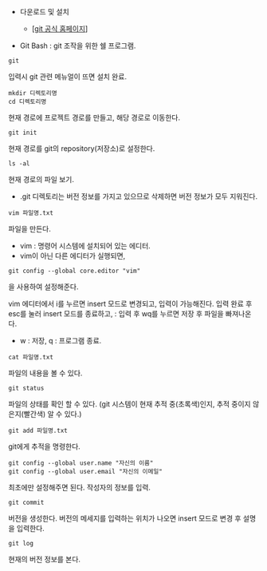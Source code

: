 - 다운로드 및 설치
  - [[git 공식 홈페이지](https://git-scm.com/)]
  
- Git Bash : git 조작을 위한 쉘 프로그램.

```
git
```
입력시 git 관련 메뉴얼이 뜨면 설치 완료.

```
mkdir 디렉토리명
cd 디렉토리명
```
현재 경로에 프로젝트 경로를 만들고, 해당 경로로 이동한다.

```
git init
```
현재 경로를 git의 repository(저장소)로 설정한다.

```
ls -al
```
현재 경로의 파일 보기.

- .git 디렉토리는 버전 정보를 가지고 있으므로 삭제하면 버전 정보가 모두 지워진다.

```
vim 파일명.txt
```
파일을 만든다.

- vim : 명령어 시스템에 설치되어 있는 에디터.
- vim이 아닌 다른 에디터가 실행되면,

```
git config --global core.editor "vim"
```
을 사용하여 설정해준다.

vim 에디터에서 i를 누르면 insert 모드로 변경되고, 입력이 가능해진다.
입력 완료 후 esc를 눌러 insert 모드를 종료하고, : 입력 후 wq를 누르면 저장 후 파일을 빠져나온다.

- w : 저장, q : 프로그램 종료.

```
cat 파일명.txt
```
파일의 내용을 볼 수 있다.

```
git status
```
파일의 상태를 확인 할 수 있다. (git 시스템이 현재 추적 중(초록색)인지, 추적 중이지 않은지(빨간색) 알 수 있다.)

```
git add 파일명.txt
```
git에게 추적을 명령한다.

```
git config --global user.name "자신의 이름"
git config --global user.email "자신의 이메일"
```
최초에만 설정해주면 된다. 작성자의 정보를 입력.

```
git commit
```
버전을 생성한다. 버전의 메세지를 입력하는 위치가 나오면 insert 모드로 변경 후 설명을 입력한다.

```
git log
```
현재의 버전 정보를 본다.
